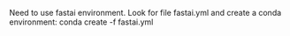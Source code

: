 Need to use fastai environment. Look for file fastai.yml and create a conda environment: conda create -f fastai.yml
